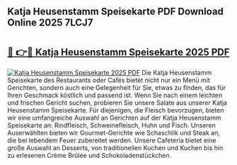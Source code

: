 ## Katja Heusenstamm Speisekarte PDF Download Online 2025 7LCJ7

# <h2><a href="http://gc781gf.nevu.top/?p=Katja+Heusenstamm+Speisekarte">🔗 👉🔴 Katja Heusenstamm Speisekarte 2025 PDF</a></h2>

[![Katja Heusenstamm Speisekarte 2025 PDF](https://i.imgur.com/dBaPXMq.png)](http://gc781gf.nevu.top/?p=Katja+Heusenstamm+Speisekarte)
Die Katja Heusenstamm Speisekarte des Restaurants oder Cafés bietet nicht nur ein Menü mit Gerichten, sondern auch eine Gelegenheit für Sie, etwas zu finden, das für Ihren Geschmack köstlich und passend ist. Wenn Sie nach einem leichten und frischen Gericht suchen, probieren Sie unsere Salate aus unserer Katja Heusenstamm Speisekarte. Für diejenigen, die Fleisch bevorzugen, bieten wir eine umfangreiche Auswahl an Gerichten auf der Katja Heusenstamm Speisekarte an: Rindfleisch, Schweinefleisch, Huhn und Fisch. Unseren Auserwählten bieten wir Gourmet-Gerichte wie Schaschlik und Steak an, die bei lebendem Feuer zubereitet werden. Unsere Cafeteria bietet eine große Auswahl an Desserts, von traditionellen Kuchen und Kuchen bis hin zu erlesenen Crème Brûlée und Schokoladenstückchen.
